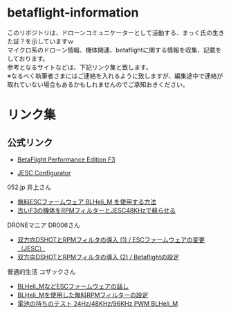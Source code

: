 # betaflight-information
このリポジトリは、ドローンコミュニケーターとして活動する、まっく氏の生きた証？を示していますｗ  
マイクロ系のドローン情報、機体関連、betaflightに関する情報を収集、記載をしております。  
参考となるサイトなどは、下記リンク集と致します。  
※なるべく執筆者さまにはご連絡を入れるように致しますが、編集途中で連絡が取れていない場合もあるかもしれませんのでご承知おきください。

# リンク集
## 公式リンク
* [BetaFlight Performance Edition F3](https://github.com/joelucid/betaflight/releases)

* [JESC Configurator](https://github.com/jflight-public/jesc-configurator/releases)


052.jp 井上さん
* [無料ESCファームウェア BLHeli_M を使用する方法](https://052.jp/howto-blheli_m-install-guide/)
* [古いF3の機体をRPMフィルターとJESC48KHzで蘇らせる](https://052.jp/use-rpm-filter-and-jesc48khz-in-f3-quad/)

DRONEマニア DR006さん
* [双方向DSHOTとRPMフィルタの導入 (1) / ESCファームウェアの変更（JESC）](http://dr006.blog.fc2.com/blog-entry-308.html)
* [双方向DSHOTとRPMフィルタの導入 (2) / Betaflightの設定](http://dr006.blog.fc2.com/blog-entry-309.html)

普通的生活 コザックさん
* [BLHeli_MなどESCファームウェアの話し](https://www.nkozawa.com/blog/archives/6321)
* [BLHeli_Mを使用した無料RPMフィルターの設定](https://www.nkozawa.com/blog/archives/6319)
* [電池の持ちのテスト 24Hz/48KHz/96KHz PWM BLHeli_M](https://www.nkozawa.com/blog/archives/6299)

